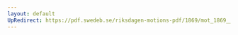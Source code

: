 ```yaml
---
layout: default
UpRedirect: https://pdf.swedeb.se/riksdagen-motions-pdf/1869/mot_1869__ak__00328.pdf
---
```

